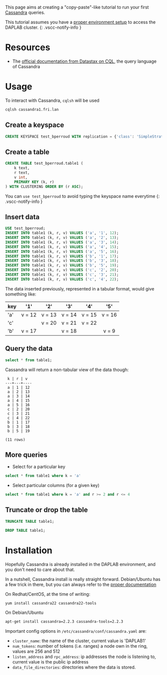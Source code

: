 
This page aims at creating a "copy-paste"-like tutorial to run your first 
[Cassandra](https://cassandra.apache.org) queries.


This tutorial assumes you have a [proper environment setup](getting_started.md) 
to access the DAPLAB cluster.
{: .vscc-notify-info }

# Resources 

* The [official documentation from Datastax on CQL](http://docs.datastax.com/en/cql/3.3/cql/cqlIntro.html),
  the query language of Cassandra

# Usage

To interact with Cassandra, `cqlsh` will be used

```bash
cqlsh cassandra1.fri.lan
```

## Create a keyspace

```sql
CREATE KEYSPACE test_bperroud WITH replication = {'class': 'SimpleStrategy', 'replication_factor': 2 } ;
```

## Create a table

```sql
CREATE TABLE test_bperroud.table1 (
    k text,
    r text,
    v int,
    PRIMARY KEY (k, r)
) WITH CLUSTERING ORDER BY (r ASC);
```

You can `use test_bperroud` to avoid typing the keyspace name everytime
{: .vscc-notify-info }


## Insert data

```sql
USE test_bperroud;
INSERT INTO table1 (k, r, v) VALUES ('a', '1', 12);
INSERT INTO table1 (k, r, v) VALUES ('a', '2', 13);
INSERT INTO table1 (k, r, v) VALUES ('a', '3', 14);
INSERT INTO table1 (k, r, v) VALUES ('a', '4', 15);
INSERT INTO table1 (k, r, v) VALUES ('a', '5', 16);
INSERT INTO table1 (k, r, v) VALUES ('b', '1', 17);
INSERT INTO table1 (k, r, v) VALUES ('b', '3', 18);
INSERT INTO table1 (k, r, v) VALUES ('b', '5', 19);
INSERT INTO table1 (k, r, v) VALUES ('c', '2', 20);
INSERT INTO table1 (k, r, v) VALUES ('c', '3', 21);
INSERT INTO table1 (k, r, v) VALUES ('c', '4', 22);
```

The data inserted previously, represented in a tabular format, would give something like:

| key |   '1'   |   '2'   |   '3'   |   '4'   |   '5'  |
| --- | :-----: | :-----: | :-----: | :-----: | :----: |
| 'a' | v = 12  | v = 13  | v = 14  | v = 15  | v = 16 |
| 'c' |         | v = 20  | v = 21  | v = 22  |        |
| 'b' | v = 17  |         | v = 18  |         | v = 9  |


## Query the data

```sql
select * from table1;
```

Cassandra will return a non-tabular view of the data though:

```
 k | r | v
---+---+----
 a | 1 | 12
 a | 2 | 13
 a | 3 | 14
 a | 4 | 15
 a | 5 | 16
 c | 2 | 20
 c | 3 | 21
 c | 4 | 22
 b | 1 | 17
 b | 3 | 18
 b | 5 | 19

(11 rows)
```

## More queries

* Select for a particular key

```sql
select * from table1 where k = 'a'
```

* Select particular columns (for a given key)

```sql
select * from table1 where k = 'a' and r >= 2 and r <= 4
```

## Truncate or drop the table

```sql
TRUNCATE TABLE table1;
```

```sql
DROP TABLE table1;
```

# Installation

Hopefully Cassandra is already installed in the DAPLAB environment, and you don't need to
care about that.

In a nutshell, Cassandra install is really straight forward. Debian/Ubuntu has a few trick
in there, but you can always refer to the 
[proper documentation](http://docs.datastax.com/en/cassandra/2.0/cassandra/install/installDeb_t.html)

On Redhat/CentOS, at the time of writing:
```bash
yum install cassandra22 cassandra22-tools
```

On Debian/Ubuntu
```bash
apt-get install cassandra=2.2.3 cassandra-tools=2.2.3
```

Important config options in `/etc/cassandra/conf/cassandra.yaml` are:

- `cluster_name`: the name of the cluster, current value is 'DAPLAB1'
- `num_tokens`: number of tokens (i.e. ranges) a node own in the ring, values are 256 and 512
- `listen_address` and `rpc_address`: ip addresses the node is listening to, 
   current value is the public ip address
- `data_file_directories`: directories where the data is stored.
